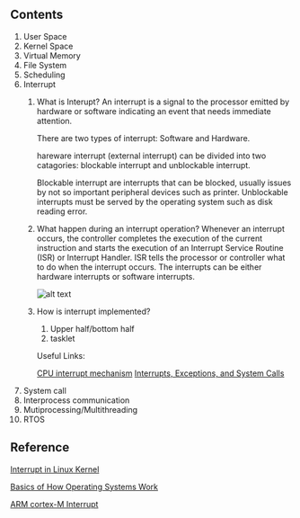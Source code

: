 
## Contents
1.  User Space
2.  Kernel Space
3.  Virtual Memory
4.  File System
5.  Scheduling
6.  Interrupt
    1. What is Interupt?
        An interrupt is a signal to the processor emitted by hardware or software indicating an event that needs immediate attention. 

        There are two types of interrupt: Software and Hardware.

        hareware interrupt (external interrupt) can be divided into two catagories:
        blockable interrupt and unblockable interrupt. 

        Blockable interrupt are interrupts that can be blocked, usually issues by not so important peripheral devices such as printer. Unblockable interrupts must be served by the operating system such as disk reading error. 

    2.  What happen during an interrupt operation?
        Whenever an interrupt occurs, the controller completes the execution of the current instruction and starts the execution of an Interrupt Service Routine (ISR) or Interrupt Handler. ISR tells the processor or controller what to do when the interrupt occurs. The interrupts can be either hardware interrupts or software interrupts.

        ![alt text](http://hi.csdn.net/attachment/200910/18/10307_1255838664t2Or.jpg "Interrupt catagory")

    3. How is interrupt implemented? 
        1. Upper half/bottom half
        2. tasklet

        Useful Links:

        [CPU interrupt mechanism](https://blog.csdn.net/qq_36894974/article/details/79172603)
        [Interrupts, Exceptions, and System Calls](http://www.cse.iitm.ac.in/~chester/courses/15o_os/slides/5_Interrupts.pdf)
7.  System call
8.  Interprocess communication
9.  Mutiprocessing/Multithreading
10. RTOS


## Reference

[Interrupt in Linux Kernel](https://linux-kernel-labs.github.io/refs/heads/master/lectures/interrupts.html#:~:text=In%20Linux%20the%20interrupt%20handling,interrupt%20and%20the%20interrupt%20controller.)

[Basics of How Operating Systems Work](http://faculty.salina.k-state.edu/tim/ossg/Introduction/OSworking.html)

[ARM cortex-M Interrupt](https://www.youtube.com/watch?v=uFBNf7F3l60&list=PLRJhV4hUhIymmp5CCeIFPyxbknsdcXCc8&index=9&ab_channel=EmbeddedSystemswithARMCortex-MMicrocontrollersinAssemblyLanguageandC)